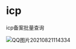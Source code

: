 # icp
icp备案批量查询

![QQ图片20210821114334](https://user-images.githubusercontent.com/29590985/130309530-ff796a8e-27ee-4b72-b9d3-adbcc0ff746a.png)
